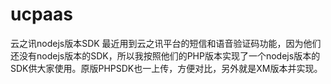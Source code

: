 # ucpaas
云之讯nodejs版本SDK
最近用到云之讯平台的短信和语音验证码功能，因为他们还没有nodejs版本的SDK，所以我按照他们的PHP版本实现了一个nodejs版本的SDK供大家使用。原版PHPSDK也一上传，方便对比，另外就是XM版本并实现。
